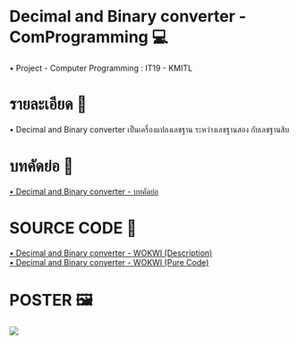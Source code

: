 # Decimal and Binary converter - ComProgramming 💻
  <p>• Project - Computer Programming : IT19 - KMITL </p>
  
# รายละเอียด 📝
  <p>• Decimal and Binary converter เป็นเครื่องแปลงเลขฐาน ระหว่างเลขฐานสอง กับเลขฐานสิบ</p>
  
# บทคัดย่อ 📃
<a href="https://docs.google.com/document/d/1psi_g5IumTZkaemy0grW-TBoPLYO9P1CcTVDU8vy8ls/edit" target="_blank">
    • Decimal and Binary converter - บทคัดย่อ
</a>

# SOURCE CODE 📌 
<a href="https://wokwi.com/projects/330524604998091346" target="_blank">
    • Decimal and Binary converter - WOKWI (Description)
</a>
<br>
<a href="https://wokwi.com/projects/331467577799737939" target="_blank">
    • Decimal and Binary converter - WOKWI (Pure Code)
</a>

# POSTER 🖼
<img src="https://cdn.discordapp.com/attachments/962560411222306816/974705258729177148/Poster-final.jpg">
